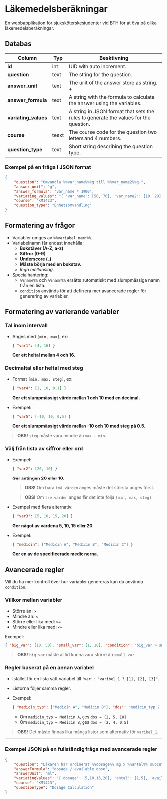 # **Läkemedelsberäkningar**

En webbapplikation för sjuksköterskestudenter vid BTH för at öva på olika läkemedelsberäkningar.

## **Databas**

| Column               | Typ  | Besktivning                                                                          |
|----------------------|------|--------------------------------------------------------------------------------------|
| **id** | int | UID with auto increment. |
| **question** | text | The string for the question. |
| **answer_unit** | text | The unit of the answer store as string. +|
| **answer_formula** | text | A string with the formula to calculate the answer using the variables. |
| **variating_values** | text | A string in JSON format that sets the rules to generate the values for the question. |
| **course** | tesxt| The course code for the question two letters and 4 numbers. |
| **question_type** | text | Short string describing the question type. |

### **Exempel på en fråga i JSON format**

```json
{
    "question": "Omvandla %%var_name%%kg till %%var_name2%%g.",
    "answer_unit": "g",
    "answer_formula": "var_name * 1000",
    "variating_values": "{ 'var_name': [50, 70], 'var_name2': [10, 20] }",
    "course": "KM1423",
    "question_type": "Enhetsomvandling"
}
```

## **Formatering av frågor**

- Variabler omges av `%%variabel_namn%%`.
- Variabelnamn får endast innehålla:
  - **Bokstäver (A-Z, a-z)**
  - **Siffror (0-9)**
  - **Underscore (_)**
  - **Måste börja med en bokstav.**
  - *Inga mellanslag.*
- Specialhantering:
  - `%%name%%` och `%%namn%%` ersätts automatiskt med slumpmässiga namn från en lista.
  - `condition` används för att definiera mer avancerade regler för generering av variabler.

## **Formatering av varierande variabler**

### **Tal inom intervall**

- Anges med `[min, max]`, ex:

  ```json
  { "var1": [4, 16] }
  ```

  **Ger ett heltal mellan 4 och 16.**

### **Decimaltal eller heltal med steg**

- Format `[min, max, steg]`, ex:

  ```json
  { "var4": [1, 10, 0.1] }
  ```

  **Ger ett slumpmässigt värde mellan 1 och 10 med en decimal.**

- Exempel:

  ```json
  { "var5": [-10, 10, 0.5] }
  ```

  **Ger ett slumpmässigt värde mellan -10 och 10 med steg på 0.5.**

> **OBS!** `steg` måste vara mindre än `max - min`.

### **Välj från lista av siffror eller ord**

- Exempel:

  ```json
  { "var2": [20, 10] }
  ```

  **Ger antingen 20 eller 10.**
  
  > **OBS!** Om bara `två värden` anges måste det största anges först.
  
  > **OBS!** Om `tre värden` anges får det inte följa `[min, max, steg]`.

- Exempel med flera alternativ:

  ```json
  { "var3": [5, 10, 15, 20] }
  ```

  **Ger något av värdena 5, 10, 15 eller 20.**

- Exempel:

  ```json
  { "medicin": ["Medicin A", "Medicin B", "Medicin C"] }
  ```

  **Ger en av de specificerade medicinerna.**

## **Avancerade regler**

Vill du ha mer kontroll över hur variabler genereras kan du använda `condition`.

### **Villkor mellan variabler**

- Större än: `>`
- Mindre än: `<`
- Större eller lika med: `>=`
- Mindre eller lika med: `<=`

Exempel:

```json
{ "big_var": [10, 50], "small_var": [1, 10], "condition": "big_var > small_var" }
```

  > **OBS!** `big_var` måste alltid kunna vara större än `small_var`.

### **Regler baserat på en annan variabel**

- istället för en lista sätt variabel till `'var': "varibel_1 ? [1], [2], [3]"`.
- Listorna följer samma regler.
- Exempel:

  ```json
  { "medicin_typ": ["Medicin A", "Medicin B"], "dos": "medicin_typ ? [2, 5, 10], [2, 4, 0.5]" }
  ```

  - Om `medicin_typ = Medicin A`, ges `dos = [2, 5, 10]`
  - Om `medicin_typ = Medicin B`, ges `dos = [2, 4, 0.5]`

> **OBS!** Det måste finnas lika många listor som alternativ för `varibel_1`.

---

### **Exempel JSON på en fullständig fråga med avancerade regler**

```json
{
    "question": "Läkaren har ordinerat %%dosage%% mg x %%antal%% subcutant. Tillgängligt: Morfin %%available_dose%% mg/ml. Hur många ml motsvarar en enkeldos?",
    "answerFormula": "dosage / available_dose",
    "answerUnit": "ml",
    "variatingValues": "{'dosage': [5,10,15,20], 'antal': [1,5], 'available_dose': [5, 10, 15, 20], 'condition': 'dosage <= available_dose'}",
    "course": "KM1423",
    "questionType": "Dosage Calculation"
}
```
